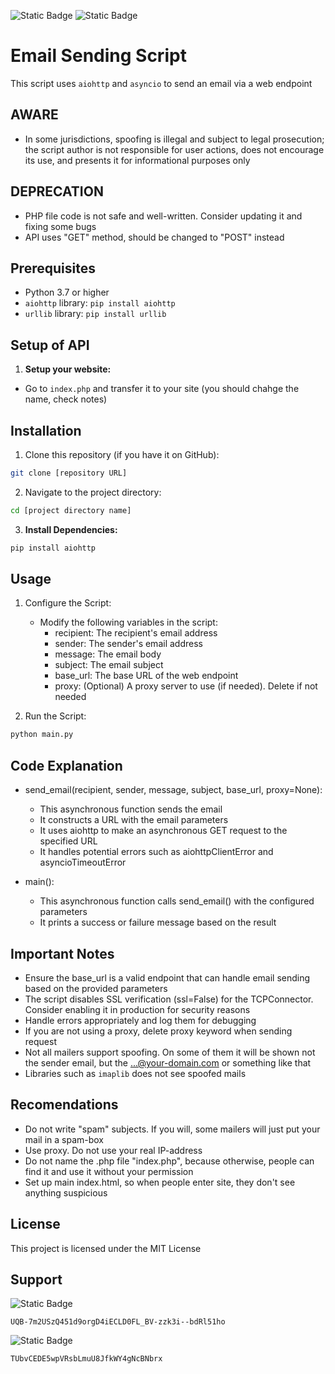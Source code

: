![Static Badge](https://img.shields.io/badge/Python-3776AB?style=for-the-badge&logo=Python&logoColor=white) ![Static Badge](https://img.shields.io/badge/PHP-777BB4?style=for-the-badge&logo=PHP&logoColor=white)

# Email Sending Script

This script uses `aiohttp` and `asyncio` to send an email via a web endpoint

## AWARE
- In some jurisdictions, spoofing is illegal and subject to legal prosecution; the script author is not responsible for user actions, does not encourage its use, and presents it for informational purposes only

## DEPRECATION
- PHP file code is not safe and well-written. Consider updating it and fixing some bugs
- API uses "GET" method, should be changed to "POST" instead

## Prerequisites

- Python 3.7 or higher
- `aiohttp` library: `pip install aiohttp`
- `urllib` library: `pip install urllib`

## Setup of API

1. **Setup your website:**
- Go to `index.php` and transfer it to your site (you should chahge the name, check notes)

## Installation

1. Clone this repository (if you have it on GitHub):
```bash
git clone [repository URL]
```
2. Navigate to the project directory:
```bash
cd [project directory name]
```
3.  **Install Dependencies:**
```bash
pip install aiohttp
```


## Usage
1. Configure the Script:

   - Modify the following variables in the script:
     - recipient: The recipient's email address
     - sender: The sender's email address
     - message: The email body
     - subject: The email subject
     - base_url: The base URL of the web endpoint
     - proxy: (Optional) A proxy server to use (if needed).  Delete if not needed

2. Run the Script:
```bash
python main.py
```
   
## Code Explanation

- send_email(recipient, sender, message, subject, base_url, proxy=None):
   - This asynchronous function sends the email
   - It constructs a URL with the email parameters
   - It uses aiohttp to make an asynchronous GET request to the specified URL
   - It handles potential errors such as aiohttpClientError and asyncioTimeoutError

- main():
   - This asynchronous function calls send_email() with the configured parameters
   - It prints a success or failure message based on the result

## Important Notes

- Ensure the base_url is a valid endpoint that can handle email sending based on the provided parameters
- The script disables SSL verification (ssl=False) for the TCPConnector. Consider enabling it in production for security reasons
- Handle errors appropriately and log them for debugging
- If you are not using a proxy, delete proxy keyword when sending request
- Not all mailers support spoofing. On some of them it will be shown not the sender email, but the ...@your-domain.com or something like that
- Libraries such as `imaplib` does not see spoofed mails

## Recomendations

- Do not write "spam" subjects. If you will, some mailers will just put your mail in a spam-box
- Use proxy. Do not use your real IP-address
- Do not name the .php file "index.php", because otherwise, people can find it and use it without your permission
- Set up main index.html, so when people enter site, they don't see anything suspicious

## License

This project is licensed under the MIT License


## Support

![Static Badge](https://img.shields.io/badge/TON-0098EA?style=for-the-badge&logo=TON&logoColor=white)

`UQB-7m2USzQ451d9orgD4iECLD0FL_BV-zzk3i--bdRl51ho`


![Static Badge](https://img.shields.io/badge/TRC20-50AF95?style=for-the-badge&logo=tether&logoColor=white)

`TUbvCEDE5wpVRsbLmuU8JfkWY4gNcBNbrx`
